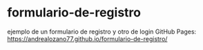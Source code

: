 # formulario-de-registro
ejemplo de un formulario de registro y otro de login
GitHub Pages: https://andrealozano77.github.io/formulario-de-registro/
